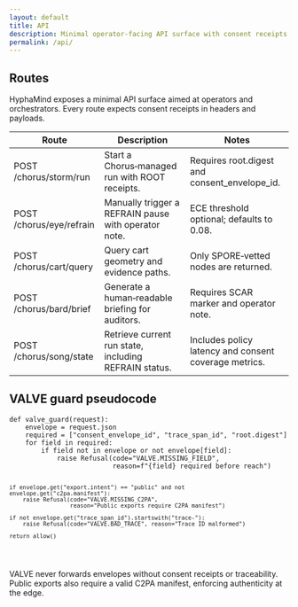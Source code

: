 ```yaml
---
layout: default
title: API
description: Minimal operator-facing API surface with consent receipts.
permalink: /api/
---
```


<section class="container">
  <h1 class="mt-0">Routes</h1>
  <p class="mt-1">HyphaMind exposes a minimal API surface aimed at operators and orchestrators. Every route expects consent receipts in headers and payloads.</p>
  <div class="card table-card" data-accent="teal">
    <table>
      <thead>
        <tr><th>Route</th><th>Description</th><th>Notes</th></tr>
      </thead>
      <tbody>
        <tr>
          <td><span class="code-inline">POST /chorus/storm/run</span></td>
          <td>Start a Chorus‑managed run with ROOT receipts.</td>
          <td>Requires <span class="code-inline">root.digest</span> and <span class="code-inline">consent_envelope_id</span>.</td>
        </tr>
        <tr>
          <td><span class="code-inline">POST /chorus/eye/refrain</span></td>
          <td>Manually trigger a REFRAIN pause with operator note.</td>
          <td>ECE threshold optional; defaults to 0.08.</td>
        </tr>
        <tr>
          <td><span class="code-inline">POST /chorus/cart/query</span></td>
          <td>Query cart geometry and evidence paths.</td>
          <td>Only SPORE‑vetted nodes are returned.</td>
        </tr>
        <tr>
          <td><span class="code-inline">POST /chorus/bard/brief</span></td>
          <td>Generate a human‑readable briefing for auditors.</td>
          <td>Requires SCAR marker and operator note.</td>
        </tr>
        <tr>
          <td><span class="code-inline">POST /chorus/song/state</span></td>
          <td>Retrieve current run state, including REFRAIN status.</td>
          <td>Includes policy latency and consent coverage metrics.</td>
        </tr>
      </tbody>
    </table>
  </div>
</section>

<section class="container mt-2">
  <h2 class="mt-0">VALVE guard pseudocode</h2>
  <div class="card" data-accent="gold">
<pre><code>def valve_guard(request):
    envelope = request.json
    required = ["consent_envelope_id", "trace_span_id", "root.digest"]
    for field in required:
        if field not in envelope or not envelope[field]:
            raise Refusal(code="VALVE.MISSING_FIELD",
                          reason=f"{field} required before reach")

    if envelope.get("export.intent") == "public" and not envelope.get("c2pa.manifest"):
        raise Refusal(code="VALVE.MISSING_C2PA",
                      reason="Public exports require C2PA manifest")

    if not envelope.get("trace_span_id").startswith("trace-"):
        raise Refusal(code="VALVE.BAD_TRACE", reason="Trace ID malformed")

    return allow()
</code></pre>
    <p class="small">VALVE never forwards envelopes without consent receipts or traceability. Public exports also require a valid C2PA manifest, enforcing authenticity at the edge.</p>
  </div>
</section>

